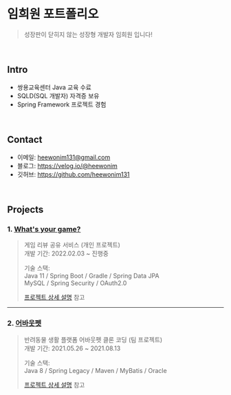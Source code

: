 # 임희원 포트폴리오
>성장판이 닫히지 않는 성장형 개발자 임희원 입니다!

</br>

## Intro
- 쌍용교육센터 Java 교육 수료
- SQLD(SQL 개발자) 자격증 보유
- Spring Framework 프로젝트 경험

</br>

## Contact
- 이메일: heewonim131@gmail.com  
- 블로그: https://velog.io/@heewonim  
- 깃허브: https://github.com/heewonim131

</br>

## Projects
### 1. [What's your game?](https://github.com/heewonim131/whats-your-game)
>게임 리뷰 공유 서비스 (개인 프로젝트)  
>개발 기간: 2022.02.03 ~ 진행중  
>  
>기술 스택:  
>Java 11 / Spring Boot / Gradle / Spring Data JPA  
>MySQL / Spring Security / OAuth2.0  
>  
>[프로젝트 상세 설명](https://github.com/heewonim131/whats-your-game) 참고

---

### 2. [어바웃펫](https://github.com/heewonim131/about-pet)
>반려동물 생활 플랫폼 어바웃펫 클론 코딩 (팀 프로젝트)  
>개발 기간: 2021.05.26 ~ 2021.08.13  
>  
>기술 스택:  
>Java 8 / Spring Legacy / Maven / MyBatis / Oracle
>  
>[프로젝트 상세 설명](https://github.com/heewonim131/about-pet) 참고

